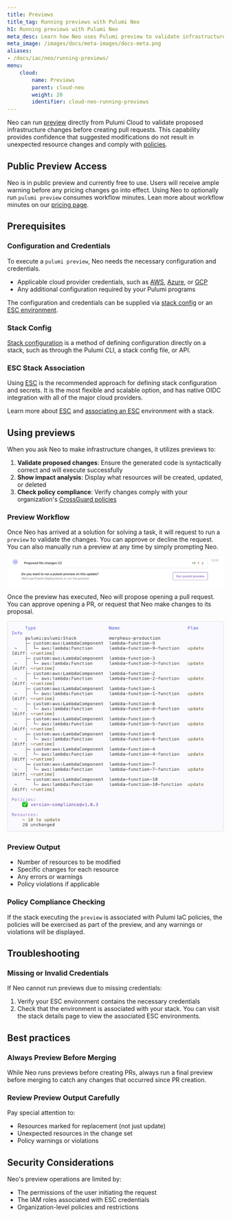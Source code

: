 ```yaml
---
title: Previews
title_tag: Running previews with Pulumi Neo
h1: Running previews with Pulumi Neo
meta_desc: Learn how Neo uses Pulumi preview to validate infrastructure changes before creating pull requests.
meta_image: /images/docs/meta-images/docs-meta.png
aliases:
- /docs/iac/neo/running-previews/
menu:
    cloud:
        name: Previews
        parent: cloud-neo
        weight: 20
        identifier: cloud-neo-running-previews
---
```


Neo can run [preview](/docs/iac/cli/commands/pulumi_preview/) directly from Pulumi Cloud to validate proposed infrastructure changes before creating pull requests. This capability provides confidence that suggested modifications do not result in unexpected resource changes and comply with [policies](/docs/iac/crossguard/).

## Public Preview Access

Neo is in public preview and currently free to use. Users will receive ample warning before any pricing changes go into effect. Using Neo to optionally run `pulumi preview` consumes workflow minutes. Lean more about workflow minutes on our [pricing page](https://www.pulumi.com/pricing/#faq-pricing).

## Prerequisites

### Configuration and Credentials

To execute a `pulumi preview`, Neo needs the necessary configuration and credentials.

- Applicable cloud provider credentials, such as [AWS](https://www.pulumi.com/registry/packages/aws/installation-configuration/#set-credentials-as-environment-variables), [Azure](https://www.pulumi.com/registry/packages/azure-native/installation-configuration/#set-configuration-using-environment-variables), or [GCP](https://www.pulumi.com/registry/packages/gcp/installation-configuration/#authenticate-using-a-service-account.)
- Any additional configuration required by your Pulumi programs

 The configuration and credentials can be supplied via [stack config](/docs/iac/concepts/config/) or an [ESC environment](/docs/esc/environments/).

### Stack Config

[Stack configuration](/docs/iac/concepts/config/) is a method of defining configuration directly on a stack, such as through the Pulumi CLI, a stack config file, or API.

### ESC Stack Association

Using [ESC](https://www.pulumi.com/docs/esc/) is the recommended approach for defining stack configuration and secrets. It is the most flexible and scalable option, and has native OIDC integration with all of the major cloud providers.

Learn more about [ESC](/docs/esc/) and [associating an ESC](/docs/esc/integrations/infrastructure/pulumi-iac/) environment with a stack.

## Using previews

When you ask Neo to make infrastructure changes, it utilizes previews to:

1. **Validate proposed changes**: Ensure the generated code is syntactically correct and will execute successfully
2. **Show impact analysis**: Display what resources will be created, updated, or deleted
3. **Check policy compliance**: Verify changes comply with your organization's [CrossGuard policies](/docs/iac/crossguard/)

### Preview Workflow

Once Neo has arrived at a solution for solving a task, it will request to run a `preview` to validate the changes. You can approve or decline the request. You can also manually run a preview at any time by simply prompting Neo.

 ![Neo asking to run a preview](preview-prompt.png)

Once the preview has executed, Neo will propose opening a pull request. You can approve opening a PR, or request that Neo make changes to its proposal.

![Neo asking to run a preview](preview-output.png)

### Preview Output

- Number of resources to be modified
- Specific changes for each resource
- Any errors or warnings
- Policy violations if applicable

### Policy Compliance Checking

If the stack executing the `preview` is associated with Pulumi IaC policies, the policies will be exercised as part of the preview, and any warnings or violations will be displayed.

## Troubleshooting

### Missing or Invalid Credentials

If Neo cannot run previews due to missing credentials:

1. Verify your ESC environment contains the necessary credentials
2. Check that the environment is associated with your stack. You can visit the stack details page to view the associated ESC environments.

## Best practices

### Always Preview Before Merging

While Neo runs previews before creating PRs, always run a final preview before merging to catch any changes that occurred since PR creation.

### Review Preview Output Carefully

Pay special attention to:

- Resources marked for replacement (not just update)
- Unexpected resources in the change set
- Policy warnings or violations

## Security Considerations

Neo's preview operations are limited by:

- The permissions of the user initiating the request
- The IAM roles associated with ESC credentials
- Organization-level policies and restrictions
